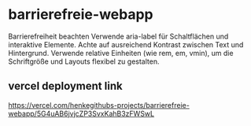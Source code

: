 # barrierefreie-webapp

Barrierefreiheit beachten
Verwende aria-label für Schaltflächen und interaktive Elemente.
Achte auf ausreichend Kontrast zwischen Text und Hintergrund.
Verwende relative Einheiten (wie rem, em, vmin), um die Schriftgröße und Layouts flexibel zu gestalten.

## vercel deployment link

https://vercel.com/henkegithubs-projects/barrierefreie-webapp/5G4uAB6jvjcZP3SvxKahB3zFWSwL